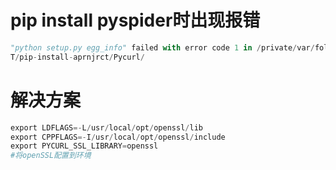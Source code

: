 # pip install pyspider时出现报错
```python
"python setup.py egg_info" failed with error code 1 in /private/var/folders/b7/r2gh1q256wj_tg77fp8y5wgr0000gn/
T/pip-install-aprnjrct/Pycurl/
```
# 解决方案
```python
export LDFLAGS=-L/usr/local/opt/openssl/lib
export CPPFLAGS=-I/usr/local/opt/openssl/include
export PYCURL_SSL_LIBRARY=openssl
#将openSSL配置到环境
```
